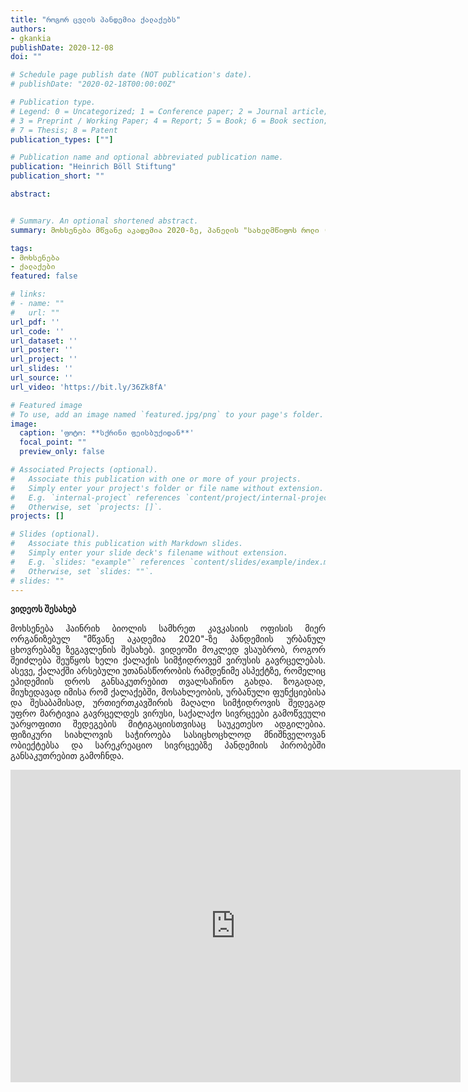 ```yaml
---
title: "როგორ ცვლის პანდემია ქალაქებს"
authors:
- gkankia
publishDate: 2020-12-08 
doi: ""

# Schedule page publish date (NOT publication's date).
# publishDate: "2020-02-18T00:00:00Z"

# Publication type.
# Legend: 0 = Uncategorized; 1 = Conference paper; 2 = Journal article;
# 3 = Preprint / Working Paper; 4 = Report; 5 = Book; 6 = Book section;
# 7 = Thesis; 8 = Patent
publication_types: [""]

# Publication name and optional abbreviated publication name.
publication: "Heinrich Böll Stiftung"
publication_short: ""

abstract:


# Summary. An optional shortened abstract.
summary: მოხსენება მწვანე აკადემია 2020-ზე, პანელის "სახელმწიფოს როლი (ან მისი არარსებობა) ქალაქში" ფარგლებში.

tags:
- მოხსენება
- ქალაქები
featured: false

# links:
# - name: ""
#   url: ""
url_pdf: ''
url_code: ''
url_dataset: ''
url_poster: ''
url_project: ''
url_slides: ''
url_source: ''
url_video: 'https://bit.ly/36Zk8fA'

# Featured image
# To use, add an image named `featured.jpg/png` to your page's folder. 
image:
  caption: 'ფოტო: **სქრინი ფეისბუქიდან**'
  focal_point: ""
  preview_only: false

# Associated Projects (optional).
#   Associate this publication with one or more of your projects.
#   Simply enter your project's folder or file name without extension.
#   E.g. `internal-project` references `content/project/internal-project/index.md`.
#   Otherwise, set `projects: []`.
projects: []

# Slides (optional).
#   Associate this publication with Markdown slides.
#   Simply enter your slide deck's filename without extension.
#   E.g. `slides: "example"` references `content/slides/example/index.md`.
#   Otherwise, set `slides: ""`.
# slides: ""
---
```

**ვიდეოს შესახებ**
<p align="justify">
    მოხსენება ჰაინრიხ ბიოლის სამხრეთ კავკასიის ოფისის მიერ ორგანიზებულ "მწვანე აკადემია 2020"-ზე პანდემიის ურბანულ ცხოვრებაზე ზეგავლენის შესახებ.
    ვიდეოში მოკლედ ვსაუბრობ, როგორ შეიძლება შეუწყოს ხელი ქალაქის სიმჭიდროვემ ვირუსის გავრცელებას. ასევე, ქალაქში არსებული უთანასწორობის რამდენიმე ასპექტზე, რომელიც ეპიდემიის დროს განსაკუთრებით თვალსაჩინო გახდა.
    ზოგადად, მიუხედავად იმისა რომ ქალაქებში, მოსახლეობის, ურბანული ფუნქციებისა და შესაბამისად, ურთიერთკავშირის მაღალი სიმჭიდროვის შედეგად უფრო მარტივია გავრცელდეს ვირუსი, საქალაქო სივრცეები გამოწვეული უარყოფითი შედეგების მიტიგაციისთვისაც საუკეთესო ადგილებია. ფიზიკური სიახლოვის საჭიროება სასიცხოცხლოდ მნიშნველოვან ობიექტებსა და სარეკრეაციო სივრცეებზე პანდემიის პირობებში განსაკუთრებით გამოჩნდა.
</p>

<div>
    <iframe src="https://www.facebook.com/plugins/video.php?height=314&href=https%3A%2F%2Fwww.facebook.com%2Fhbf.caucasus%2Fvideos%2F2590064291285733%2F&show_text=false&width=720" width="720" height="500" style="border:none;overflow:hidden" scrolling="no" frameborder="0" allowfullscreen="true" allow="autoplay; clipboard-write; encrypted-media; picture-in-picture; web-share" allowFullScreen="true"></iframe>
</div>